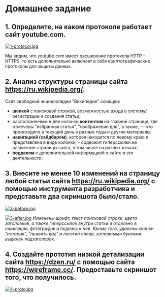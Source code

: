# Домашнее задание



## 1. Определите, на каком протоколе работает сайт youtube.com.

[![1-protocol.jpg](https://i.postimg.cc/sDQW4kYL/1-protocol.jpg)](https://postimg.cc/RNmqMbb1)

Мы видим, что youtube.com имеет расширение протокола HTTP - HTTPS, то есть дополнительно включает в себя криптографические протоколы для защиты данных.


## 2. Анализ структуры страницы сайта https://ru.wikipedia.org/.

Сайт свободной энциклопедии "Википедия" оснащен:
* **шапкой** с поисковой строкой, возможностью входа в систему/регистрации и создания статьи;
* расположенным в две колонки **контентом** на главной странице, где отмечены "избранная статья", "изображение дня", а также, — что происходило в текущий день в разные годы и другие материалы;
* **навигацией (сайдбаром)**, которая находится по левому краю и представлена в виде колонки, - содержит гиперссылки на различные страницы сайта, в том числе на разных языках;
* **подвалом** с дополнительной информацией о сайте и его деятельности.

## 3. Внесите не менее 10 изменений на страницу любой статьи сайта https://ru.wikipedia.org/ с помощью инструмента разработчика и представьте два скриншота было/стало.

[![3-before.jpg](https://i.postimg.cc/PxJ6nfGz/3-before.jpg)](https://postimg.cc/CByCjgxz)

[![3-after.jpg](https://i.postimg.cc/Fs0XBpVF/3-after.jpg)](https://postimg.cc/PPf7Lm70)
*Изменены шрифт, текст поисковой строки, цвета заголовков, а также гиперссылок внутри статьи и отдельно в навигации, фотография и подпись к ней. Кроме того, удалены кнопки "история", "править код" и логотип слева, заглавными буквами выделен подзаголовок.*

## 4. Создайте прототип низкой детализации сайта https://dzen.ru/ с помощью сайта https://wireframe.cc/. Предоставьте скриншот того, что получилось.

[![4-proto.jpg](https://i.postimg.cc/W3dQ6w4v/4-proto.jpg)](https://postimg.cc/0MqW9mmW)
